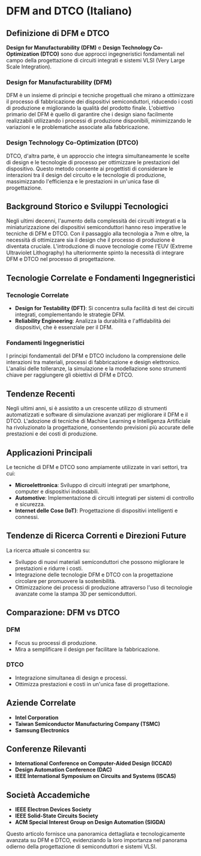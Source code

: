 # DFM and DTCO (Italiano)

## Definizione di DFM e DTCO

**Design for Manufacturability (DFM)** e **Design Technology Co-Optimization (DTCO)** sono due approcci ingegneristici fondamentali nel campo della progettazione di circuiti integrati e sistemi VLSI (Very Large Scale Integration). 

### Design for Manufacturability (DFM)

DFM è un insieme di principi e tecniche progettuali che mirano a ottimizzare il processo di fabbricazione dei dispositivi semiconduttori, riducendo i costi di produzione e migliorando la qualità del prodotto finale. L'obiettivo primario del DFM è quello di garantire che i design siano facilmente realizzabili utilizzando i processi di produzione disponibili, minimizzando le variazioni e le problematiche associate alla fabbricazione.

### Design Technology Co-Optimization (DTCO)

DTCO, d'altra parte, è un approccio che integra simultaneamente le scelte di design e le tecnologie di processo per ottimizzare le prestazioni del dispositivo. Questo metodo consente ai progettisti di considerare le interazioni tra il design del circuito e le tecnologie di produzione, massimizzando l'efficienza e le prestazioni in un'unica fase di progettazione.

## Background Storico e Sviluppi Tecnologici

Negli ultimi decenni, l'aumento della complessità dei circuiti integrati e la miniaturizzazione dei dispositivi semiconduttori hanno reso imperative le tecniche di DFM e DTCO. Con il passaggio alla tecnologia a 7nm e oltre, la necessità di ottimizzare sia il design che il processo di produzione è diventata cruciale. L'introduzione di nuove tecnologie come l'EUV (Extreme Ultraviolet Lithography) ha ulteriormente spinto la necessità di integrare DFM e DTCO nel processo di progettazione.

## Tecnologie Correlate e Fondamenti Ingegneristici

### Tecnologie Correlate

- **Design for Testability (DFT)**: Si concentra sulla facilità di test dei circuiti integrati, complementando le strategie DFM.
- **Reliability Engineering**: Analizza la durabilità e l'affidabilità dei dispositivi, che è essenziale per il DFM.

### Fondamenti Ingegneristici

I principi fondamentali del DFM e DTCO includono la comprensione delle interazioni tra materiali, processi di fabbricazione e design elettronico. L'analisi delle tolleranze, la simulazione e la modellazione sono strumenti chiave per raggiungere gli obiettivi di DFM e DTCO.

## Tendenze Recenti

Negli ultimi anni, si è assistito a un crescente utilizzo di strumenti automatizzati e software di simulazione avanzati per migliorare il DFM e il DTCO. L'adozione di tecniche di Machine Learning e Intelligenza Artificiale ha rivoluzionato la progettazione, consentendo previsioni più accurate delle prestazioni e dei costi di produzione.

## Applicazioni Principali

Le tecniche di DFM e DTCO sono ampiamente utilizzate in vari settori, tra cui:

- **Microelettronica**: Sviluppo di circuiti integrati per smartphone, computer e dispositivi indossabili.
- **Automotive**: Implementazione di circuiti integrati per sistemi di controllo e sicurezza.
- **Internet delle Cose (IoT)**: Progettazione di dispositivi intelligenti e connessi.

## Tendenze di Ricerca Correnti e Direzioni Future

La ricerca attuale si concentra su:

- Sviluppo di nuovi materiali semiconduttori che possono migliorare le prestazioni e ridurre i costi.
- Integrazione delle tecnologie DFM e DTCO con la progettazione circolare per promuovere la sostenibilità.
- Ottimizzazione dei processi di produzione attraverso l'uso di tecnologie avanzate come la stampa 3D per semiconduttori.

## Comparazione: DFM vs DTCO

### DFM

- Focus su processi di produzione.
- Mira a semplificare il design per facilitare la fabbricazione.

### DTCO

- Integrazione simultanea di design e processi.
- Ottimizza prestazioni e costi in un'unica fase di progettazione.

## Aziende Correlate

- **Intel Corporation**
- **Taiwan Semiconductor Manufacturing Company (TSMC)**
- **Samsung Electronics**

## Conferenze Rilevanti

- **International Conference on Computer-Aided Design (ICCAD)**
- **Design Automation Conference (DAC)**
- **IEEE International Symposium on Circuits and Systems (ISCAS)**

## Società Accademiche

- **IEEE Electron Devices Society**
- **IEEE Solid-State Circuits Society**
- **ACM Special Interest Group on Design Automation (SIGDA)**

Questo articolo fornisce una panoramica dettagliata e tecnologicamente avanzata su DFM e DTCO, evidenziando la loro importanza nel panorama odierno della progettazione di semiconduttori e sistemi VLSI.